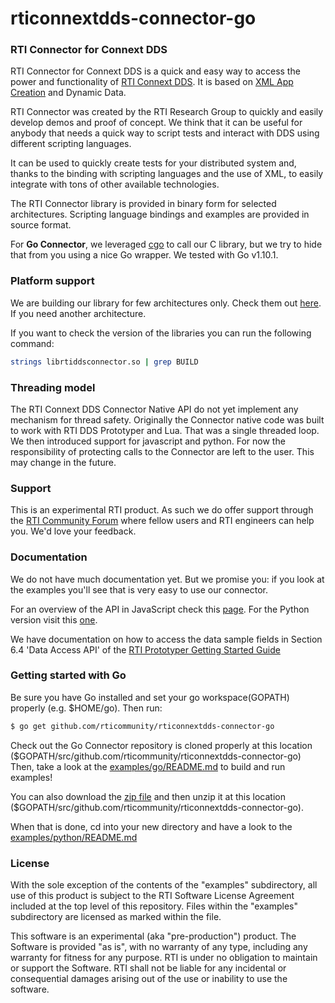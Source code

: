 rticonnextdds-connector-go
=======

### RTI Connector for Connext DDS
RTI Connector for Connext DDS is a quick and easy way to access the power and
functionality of [RTI Connext DDS](http://www.rti.com/products/index.html).
It is based on [XML App Creation](https://community.rti.com/static/documentation/connext-dds/5.3.1/doc/manuals/connext_dds/xml_application_creation/RTI_ConnextDDS_CoreLibraries_XML_AppCreation_GettingStarted.pdf) and Dynamic Data.

RTI Connector was created by the RTI Research Group to quickly and easily develop demos
and proof of concept. We think that it can be useful for anybody that needs
a quick way to script tests and interact with DDS using different scripting languages.

It can be used to quickly create tests for your distributed system and, thanks
to the binding with scripting languages and the use of XML, to easily integrate
with tons of other available technologies.

The RTI Connector library is provided in binary form for selected architectures. Scripting language bindings and examples are provided in source format.

For **Go Connector**, we leveraged [cgo](https://golang.org/cmd/cgo) to call our C library, but we try to hide
that from you using a nice Go wrapper. We tested with Go v1.10.1.

### Platform support
We are building our library for few architectures only. Check them out [here](https://github.com/rticommunity/rticonnextdds-connector/tree/master/lib). If you need another architecture.

If you want to check the version of the libraries you can run the following command:

``` bash
strings librtiddsconnector.so | grep BUILD
```

### Threading model
The RTI Connext DDS Connector Native API do not yet implement any mechanism for thread safety. Originally the Connector native code was built to work with RTI DDS Prototyper and Lua. That was a single threaded loop. We then introduced support for javascript and python. For now the responsibility of protecting calls to the Connector are left to the user. This may change in the future.

### Support
This is an experimental RTI product. As such we do offer support through the [RTI Community Forum](https://community.rti.com/forums/technical-questions) where fellow users and RTI engineers can help you.
We'd love your feedback.

### Documentation
We do not have much documentation yet. But we promise you: if you look at the
examples you'll see that is very easy to use our connector.

For an overview of the API in JavaScript check this [page](examples/nodejs/README.md). For the Python version visit this [one](examples/python/README.md).

We have documentation on how to access the data sample fields in Section 6.4 'Data Access API' of the
[RTI Prototyper Getting Started Guide](https://community.rti.com/rti-doc/510/ndds.5.1.0/doc/pdf/RTI_CoreLibrariesAndUtilities_Prototyper_GettingStarted.pdf)  

### Getting started with Go
Be sure you have Go installed and set your go workspace(GOPATH) properly (e.g. $HOME/go). Then run:

``` bash
$ go get github.com/rticommunity/rticonnextdds-connector-go
```

Check out the Go Connector repository is cloned properly at this location ($GOPATH/src/github.com/rticommunity/rticonnextdds-connector-go)
Then, take a look at the [examples/go/README.md](examples/go/README.md) to build and run examples!

You can also download the [zip file](https://github.com/rticommunity/rticonnextdds-connector/archive/master.zip)
and then unzip it at this location ($GOPATH/src/github.com/rticommunity/rticonnextdds-connector-go).

When that is done, cd into your new directory and have a look to the [examples/python/README.md](examples/python/README.md)

### License
With the sole exception of the contents of the "examples" subdirectory, all use of this product is subject to the RTI Software License Agreement included at the top level of this repository. Files within the "examples" subdirectory are licensed as marked within the file.

This software is an experimental (aka "pre-production") product. The Software is provided "as is", with no warranty of any type, including any warranty for fitness for any purpose. RTI is under no obligation to maintain or support the Software. RTI shall not be liable for any incidental or consequential damages arising out of the use or inability to use the software.
